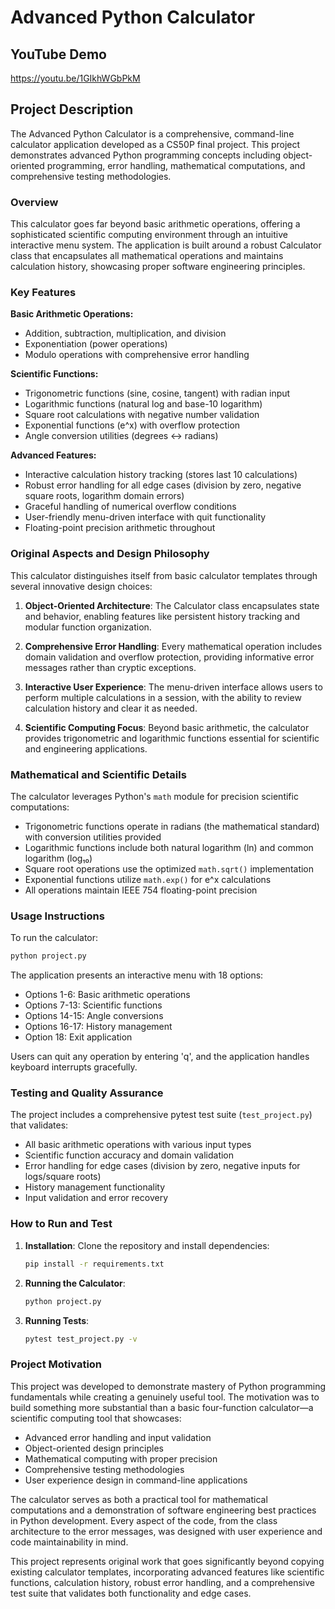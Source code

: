 # Advanced Python Calculator

## YouTube Demo
https://youtu.be/1GIkhWGbPkM

## Project Description

The Advanced Python Calculator is a comprehensive, command-line calculator application developed as a CS50P final project. This project demonstrates advanced Python programming concepts including object-oriented programming, error handling, mathematical computations, and comprehensive testing methodologies.

### Overview

This calculator goes far beyond basic arithmetic operations, offering a sophisticated scientific computing environment through an intuitive interactive menu system. The application is built around a robust Calculator class that encapsulates all mathematical operations and maintains calculation history, showcasing proper software engineering principles.

### Key Features

**Basic Arithmetic Operations:**
- Addition, subtraction, multiplication, and division
- Exponentiation (power operations)
- Modulo operations with comprehensive error handling

**Scientific Functions:**
- Trigonometric functions (sine, cosine, tangent) with radian input
- Logarithmic functions (natural log and base-10 logarithm)
- Square root calculations with negative number validation
- Exponential functions (e^x) with overflow protection
- Angle conversion utilities (degrees ↔ radians)

**Advanced Features:**
- Interactive calculation history tracking (stores last 10 calculations)
- Robust error handling for all edge cases (division by zero, negative square roots, logarithm domain errors)
- Graceful handling of numerical overflow conditions
- User-friendly menu-driven interface with quit functionality
- Floating-point precision arithmetic throughout

### Original Aspects and Design Philosophy

This calculator distinguishes itself from basic calculator templates through several innovative design choices:

1. **Object-Oriented Architecture**: The Calculator class encapsulates state and behavior, enabling features like persistent history tracking and modular function organization.

2. **Comprehensive Error Handling**: Every mathematical operation includes domain validation and overflow protection, providing informative error messages rather than cryptic exceptions.

3. **Interactive User Experience**: The menu-driven interface allows users to perform multiple calculations in a session, with the ability to review calculation history and clear it as needed.

4. **Scientific Computing Focus**: Beyond basic arithmetic, the calculator provides trigonometric and logarithmic functions essential for scientific and engineering applications.

### Mathematical and Scientific Details

The calculator leverages Python's `math` module for precision scientific computations:
- Trigonometric functions operate in radians (the mathematical standard) with conversion utilities provided
- Logarithmic functions include both natural logarithm (ln) and common logarithm (log₁₀)
- Square root operations use the optimized `math.sqrt()` implementation
- Exponential functions utilize `math.exp()` for e^x calculations
- All operations maintain IEEE 754 floating-point precision

### Usage Instructions

To run the calculator:
```bash
python project.py
```

The application presents an interactive menu with 18 options:
- Options 1-6: Basic arithmetic operations
- Options 7-13: Scientific functions
- Options 14-15: Angle conversions
- Options 16-17: History management
- Option 18: Exit application

Users can quit any operation by entering 'q', and the application handles keyboard interrupts gracefully.

### Testing and Quality Assurance

The project includes a comprehensive pytest test suite (`test_project.py`) that validates:
- All basic arithmetic operations with various input types
- Scientific function accuracy and domain validation
- Error handling for edge cases (division by zero, negative inputs for logs/square roots)
- History management functionality
- Input validation and error recovery

### How to Run and Test

1. **Installation**: Clone the repository and install dependencies:
   ```bash
   pip install -r requirements.txt
   ```

2. **Running the Calculator**:
   ```bash
   python project.py
   ```

3. **Running Tests**:
   ```bash
   pytest test_project.py -v
   ```

### Project Motivation

This project was developed to demonstrate mastery of Python programming fundamentals while creating a genuinely useful tool. The motivation was to build something more substantial than a basic four-function calculator—a scientific computing tool that showcases:

- Advanced error handling and input validation
- Object-oriented design principles
- Mathematical computing with proper precision
- Comprehensive testing methodologies
- User experience design in command-line applications

The calculator serves as both a practical tool for mathematical computations and a demonstration of software engineering best practices in Python development. Every aspect of the code, from the class architecture to the error messages, was designed with user experience and code maintainability in mind.

This project represents original work that goes significantly beyond copying existing calculator templates, incorporating advanced features like scientific functions, calculation history, robust error handling, and a comprehensive test suite that validates both functionality and edge cases.
